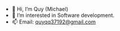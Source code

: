 - 👋 Hi, I’m Quy (Michael)
- 👀 I’m interested in Software development.
- 📫 Email: quyqq37192@gmail.com
